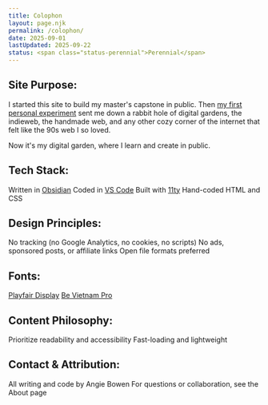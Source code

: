 ```yaml
---
title: Colophon
layout: page.njk
permalink: /colophon/
date: 2025-09-01
lastUpdated: 2025-09-22
status: <span class="status-perennial">Perennial</span>
---
```


## Site Purpose:
I started this site to build my master's capstone in public. Then <a href="/posts/experiment-01.md">my first personal experiment</a> sent me down a rabbit hole of digital gardens, the indieweb, the handmade web, and any other cozy corner of the internet that felt like the 90s web I so loved.

Now it's my digital garden, where I learn and create in public.

## Tech Stack:
Written in <a href="https://obsidian.md/">Obsidian</a>
Coded in <a href="https://code.visualstudio.com/">VS Code</a>
Built with <a href="https://www.11ty.dev/">11ty</a>
Hand-coded HTML and CSS

## Design Principles:
No tracking (no Google Analytics, no cookies, no scripts)
No ads, sponsored posts, or affiliate links
Open file formats preferred

## Fonts:
[Playfair Display](https://beautifulwebtype.com/playfair-display/)
[Be Vietnam Pro](https://www.fontshare.com/fonts/beVietnam-pro)

## Content Philosophy:
Prioritize readability and accessibility
Fast-loading and lightweight

## Contact & Attribution:
All writing and code by Angie Bowen
For questions or collaboration, see the About page
